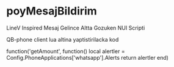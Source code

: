 # poyMesajBildirim
LineV Inspired Mesaj Gelince Altta Gozuken NUI Scripti



QB-phone client lua altina yaptistirilacka kod

function('getAmount', function()
  local alertler = Config.PhoneApplications['whatsapp'].Alerts
  return alertler
end)
